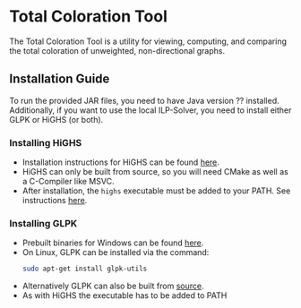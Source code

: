 # Total Coloration Tool

The Total Coloration Tool is a utility for viewing, computing, and comparing the total coloration of unweighted, non-directional graphs.

## Installation Guide

To run the provided JAR files, you need to have Java version ?? installed. Additionally, if you want to use the local ILP-Solver, you need to install either GLPK or HiGHS (or both).

### Installing HiGHS

- Installation instructions for HiGHS can be found [here](https://ergo-code.github.io/HiGHS/dev/interfaces/cpp/).
- HiGHS can only be built from source, so you will need CMake as well as a C-Compiler like MSVC.
- After installation, the `highs` executable must be added to your PATH. See instructions [here](https://helpdeskgeek.com/windows-10/add-windows-path-environment-variable/).

### Installing GLPK

- Prebuilt binaries for Windows can be found [here](https://sourceforge.net/projects/winglpk/).
- On Linux, GLPK can be installed via the command:
  ```bash
  sudo apt-get install glpk-utils
  ``` 
- Alternatively GLPK can also be built from [source](http://ftp.gnu.org/gnu/glpk/).
- As with HiGHS the executable has to be added to PATH
  
